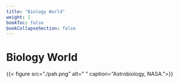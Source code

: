 ```yaml
---
title: "Biology World"
weight: 1
bookToc: false
bookCollapseSection: false
---
```


# Biology World


{{< figure src="./pah.png" alt=" " caption="Astrobiology, NASA.">}}
